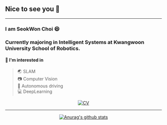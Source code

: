 ## Nice to see you 👋
***
###  I am SeokWon Choi  😄
### Currently majoring in Intelligent Systems at Kwangwoon University School of Robotics.  
#### 🚀 I'm interested in  
 > 🌏 SLAM  
 > 📷 Computer Vision  
 > 🚗 Autonomous driving  
 > 💻 DeepLearning  

 <div align=center>  
 
[![CV](http://img.shields.io/badge/-CV-black?style=flat-square&logo=github&link=https://davinci-ai.tistory.com/)](https://github.com/csw609/SeokWonChoi_CV/blob/main/SeokWonChoi_CV_210804.pdf) 

</div>
  
 
 ***
 <div align=center>

 
 
[![Anurag's github stats](https://github-readme-stats.vercel.app/api?username=csw609)](https://github.com/anuraghazra/github-readme-stats)

</div>

<!--
**csw609/csw609** is a ✨ _special_ ✨ repository because its `README.md` (this file) appears on your GitHub profile.

Here are some ideas to get you started:

# add research interest
# add CV, Mail adress



- 🔭 I’m currently working on ...
- 🌱 I’m currently learning ...
- 👯 I’m looking to collaborate on ...
- 🤔 I’m looking for help with ...
- 💬 Ask me about ...
- 📫 How to reach me: ...
- 😄 Pronouns: ...
- ⚡ Fun fact: ...
-->
